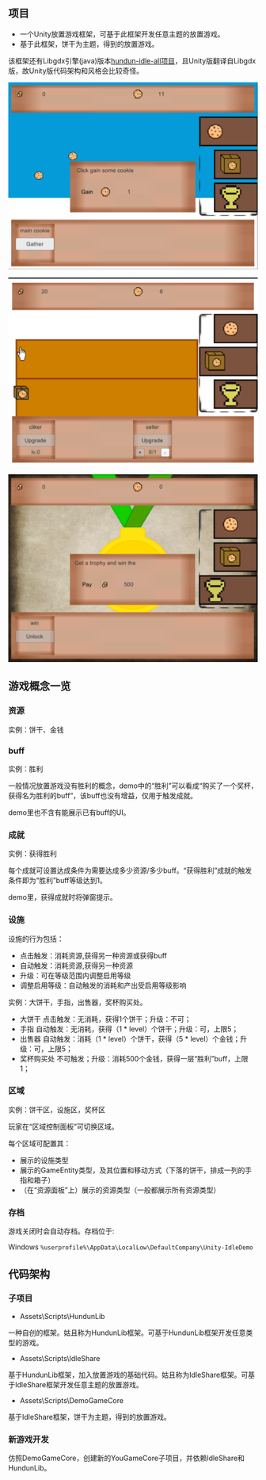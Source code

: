 ## 项目

- 一个Unity放置游戏框架，可基于此框架开发任意主题的放置游戏。
- 基于此框架，饼干为主题，得到的放置游戏。

该框架还有Libgdx引擎(java)版本[hundun-idle-all项目](https://github.com/hundun000/hundun-idle-all)，且Unity版翻译自Libgdx版，故Unity版代码架构和风格会比较奇怪。

![](./docs/1.png)

![](./docs/2.png)

![](./docs/3.png)

## 游戏概念一览

### 资源

实例：饼干、金钱

### buff

实例：胜利

一般情况放置游戏没有胜利的概念，demo中的“胜利”可以看成“购买了一个奖杯，获得名为胜利的buff”，该buff也没有增益，仅用于触发成就。

demo里也不含有能展示已有buff的UI。

### 成就

实例：获得胜利

每个成就可设置达成条件为需要达成多少资源/多少buff。“获得胜利”成就的触发条件即为“胜利”buff等级达到1。

demo里，获得成就时将弹窗提示。

### 设施

设施的行为包括：

- 点击触发：消耗资源,获得另一种资源或获得buff
- 自动触发：消耗资源,获得另一种资源
- 升级：可在等级范围内调整启用等级
- 调整启用等级：自动触发的消耗和产出受启用等级影响

实例：大饼干，手指，出售器，奖杯购买处。

- 大饼干    点击触发：无消耗，获得1个饼干；升级：不可；
- 手指    自动触发：无消耗，获得（1 * level）个饼干；升级：可，上限5；
- 出售器    自动触发：消耗（1 * level）个饼干，获得（5 * level）个金钱；升级：可，上限5；
- 奖杯购买处    不可触发；升级：消耗500个金钱，获得一层“胜利”buff，上限1；

### 区域

实例：饼干区，设施区，奖杯区

玩家在“区域控制面板”可切换区域。

每个区域可配置其：
- 展示的设施类型
- 展示的GameEntity类型，及其位置和移动方式（下落的饼干，排成一列的手指和箱子）
- （在“资源面板”上）展示的资源类型（一般都展示所有资源类型）

### 存档

游戏关闭时会自动存档。存档位于:

Windows `%userprofile%\AppData\LocalLow\DefaultCompany\Unity-IdleDemo`

## 代码架构

### 子项目

- Assets\Scripts\HundunLib

一种自创的框架。姑且称为HundunLib框架。可基于HundunLib框架开发任意类型的游戏。

- Assets\Scripts\IdleShare

基于HundunLib框架，加入放置游戏的基础代码。姑且称为IdleShare框架。可基于IdleShare框架开发任意主题的放置游戏。

- Assets\Scripts\DemoGameCore

基于IdleShare框架，饼干为主题，得到的放置游戏。

### 新游戏开发

仿照DemoGameCore，创建新的YouGameCore子项目，并依赖IdleShare和HundunLib。